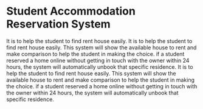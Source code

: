 # Student Accommodation Reservation System
It is to help the student to find rent house easily. 
It is to help the student to find rent house easily. This system will show the available house to rent and make comparison to help the student in making the choice. if a student reserved a home online without getting in touch with the owner within 24 hours, the system will automatically unbook that specific residence. It is to help the student to find rent house easily. This system will show the available house to rent and make comparison to help the student in making the choice. if a student reserved a home online without getting in touch with the owner within 24 hours, the system will automatically unbook that specific residence.
